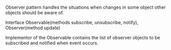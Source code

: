 Observer pattern handles the situations when changes
in some object other objects should be aware of.

Interface Observable(methods subscribe, unsubscribe, notify),
Observer(method update)

Implementor of the Observable contains the list of
observer objects to be subscribed and notified when
event occurs.